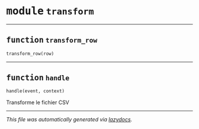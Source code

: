 <!-- markdownlint-disable -->

# <kbd>module</kbd> `transform`





---

## <kbd>function</kbd> `transform_row`

```python
transform_row(row)
```






---

## <kbd>function</kbd> `handle`

```python
handle(event, context)
```

Transforme le fichier CSV 




---

_This file was automatically generated via [lazydocs](https://github.com/ml-tooling/lazydocs)._

